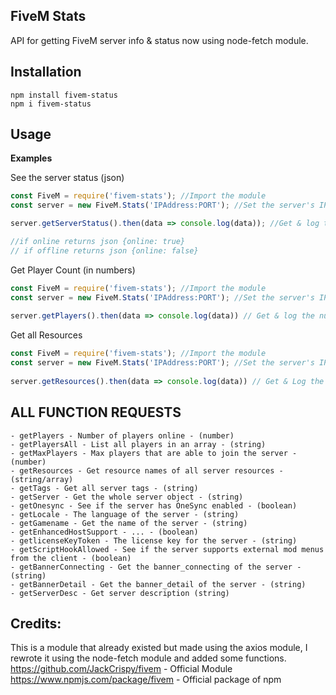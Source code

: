 ## FiveM Stats
API for getting FiveM server info & status now using node-fetch module.

## Installation
```
npm install fivem-status
npm i fivem-status
```

## Usage
**Examples**

See the server status (json)
```js
const FiveM = require('fivem-stats'); //Import the module
const server = new FiveM.Stats('IPAddress:PORT'); //Set the server's IP Address and Port

server.getServerStatus().then(data => console.log(data)); //Get & log the Server Status!

//if online returns json {online: true}
// if offline returns json {online: false}
```

Get Player Count (in numbers)
```js
const FiveM = require('fivem-stats'); //Import the module
const server = new FiveM.Stats('IPAddress:PORT'); //Set the server's IP Address and Port
 
server.getPlayers().then(data => console.log(data)) // Get & log the number of players online in the server!
```

Get all Resources
```js
const FiveM = require('fivem-stats'); //Import the module
const server = new FiveM.Stats('IPAddress:PORT'); //Set the server's IP Address and Port
 
server.getResources().then(data => console.log(data)) // Get & Log the resources of server!
```


## **ALL FUNCTION REQUESTS**
```
- getPlayers - Number of players online - (number)
- getPlayersAll - List all players in an array - (string)
- getMaxPlayers - Max players that are able to join the server - (number)
- getResources - Get resource names of all server resources - (string/array)
- getTags - Get all server tags - (string)
- getServer - Get the whole server object - (string)
- getOnesync - See if the server has OneSync enabled - (boolean)
- getLocale - The language of the server - (string)
- getGamename - Get the name of the server - (string)
- getEnhancedHostSupport - ... - (boolean)
- getlicenseKeyToken - The license key for the server - (string)
- getScriptHookAllowed - See if the server supports external mod menus from the client - (boolean)
- getBannerConnecting - Get the banner_connecting of the server - (string)
- getBannerDetail - Get the banner_detail of the server - (string)
- getServerDesc - Get server description (string) 
```

## Credits:
This is a module that already existed but made using the axios module, I rewrote it using the node-fetch module and added some functions.
https://github.com/JackCrispy/fivem - Official Module
https://www.npmjs.com/package/fivem - Official package of npm